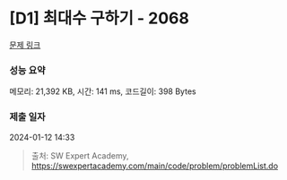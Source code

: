 # [D1] 최대수 구하기 - 2068 

[문제 링크](https://swexpertacademy.com/main/code/problem/problemDetail.do?contestProbId=AV5QQhbqA4QDFAUq) 

### 성능 요약

메모리: 21,392 KB, 시간: 141 ms, 코드길이: 398 Bytes

### 제출 일자

2024-01-12 14:33



> 출처: SW Expert Academy, https://swexpertacademy.com/main/code/problem/problemList.do